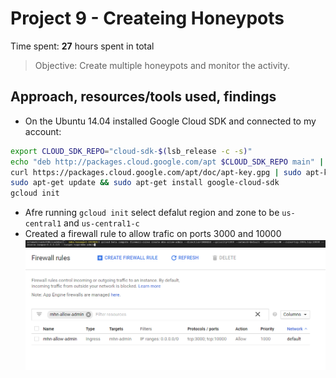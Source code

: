 # Project 9 - Createing Honeypots

Time spent: **27** hours spent in total

> Objective: Create multiple honeypots and monitor the activity.

## Approach, resources/tools used, findings
- On the Ubuntu 14.04 installed Google Cloud SDK and connected to my account:  
```bash
export CLOUD_SDK_REPO="cloud-sdk-$(lsb_release -c -s)"
echo "deb http://packages.cloud.google.com/apt $CLOUD_SDK_REPO main" | sudo tee -a /etc/apt/sources.list.d/google-cloud-sdk.list
curl https://packages.cloud.google.com/apt/doc/apt-key.gpg | sudo apt-key add -
sudo apt-get update && sudo apt-get install google-cloud-sdk
gcloud init
```
- Afre running ```gcloud init``` select defalut region and zone to be ```us-central1``` and ```us-central1-c```
- Created a firewall rule to allow trafic on ports 3000 and 10000
<img src="./img/firewall_rule.png" /><br />
<img src="./img/firewall_rule1.png" /><br />
```bash
